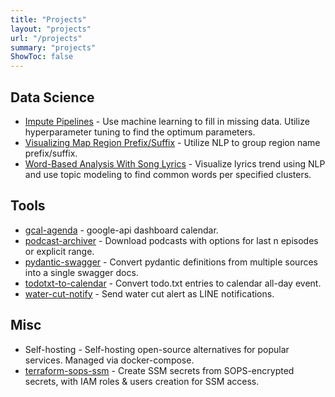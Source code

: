 ```yaml
---
title: "Projects"
layout: "projects"
url: "/projects"
summary: "projects"
ShowToc: false
---
```


## Data Science
- [Impute Pipelines](https://www.karnwong.me/posts/impute-pipelines/) - Use machine learning to fill in missing data. Utilize hyperparameter tuning to find the optimum parameters.
- [Visualizing Map Region Prefix/Suffix](https://www.karnwong.me/posts/visualizing-map-region-prefix-suffix/) - Utilize NLP to group region name prefix/suffix.
- [Word-Based Analysis With Song Lyrics](https://www.karnwong.me/posts/word-based-analysis-with-song-lyrics/) - Visualize lyrics trend using NLP and use topic modeling to find common words per specified clusters.

## Tools
- [gcal-agenda](https://github.com/kahnwong/gcal-agenda) - google-api dashboard calendar.
- [podcast-archiver](https://github.com/kahnwong/podcast-archiver) - Download podcasts with options for last n episodes or explicit range.
- [pydantic-swagger](https://github.com/kahnwong/pydantic-swagger) - Convert pydantic definitions from multiple sources into a single swagger docs.
- [todotxt-to-calendar](https://github.com/kahnwong/todotxt-to-calendar) - Convert todo.txt entries to calendar all-day event.
- [water-cut-notify](https://github.com/kahnwong/water-cut-notify) - Send water cut alert as LINE notifications.

## Misc
- Self-hosting - Self-hosting open-source alternatives for popular services. Managed via docker-compose.
- [terraform-sops-ssm](https://github.com/kahnwong/terraform-sops-ssm) - Create SSM secrets from SOPS-encrypted secrets, with IAM roles & users creation for SSM access.
